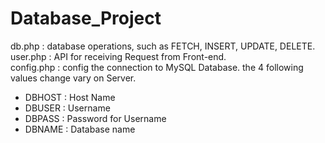 # Database_Project

db.php : database operations, such as FETCH, INSERT, UPDATE, DELETE.\
user.php : API for receiving Request from Front-end.\
config.php : config the connection to MySQL Database. the 4 following values change vary on Server.
- DBHOST : Host Name
- DBUSER : Username
- DBPASS : Password for Username
- DBNAME : Database name

